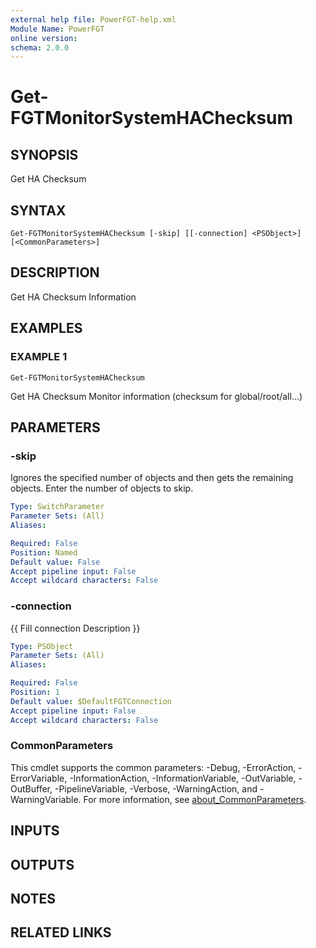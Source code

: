 ```yaml
---
external help file: PowerFGT-help.xml
Module Name: PowerFGT
online version:
schema: 2.0.0
---
```


# Get-FGTMonitorSystemHAChecksum

## SYNOPSIS
Get HA Checksum

## SYNTAX

```
Get-FGTMonitorSystemHAChecksum [-skip] [[-connection] <PSObject>] [<CommonParameters>]
```

## DESCRIPTION
Get HA Checksum Information

## EXAMPLES

### EXAMPLE 1
```
Get-FGTMonitorSystemHAChecksum
```

Get HA Checksum Monitor information (checksum for global/root/all...)

## PARAMETERS

### -skip
Ignores the specified number of objects and then gets the remaining objects.
Enter the number of objects to skip.

```yaml
Type: SwitchParameter
Parameter Sets: (All)
Aliases:

Required: False
Position: Named
Default value: False
Accept pipeline input: False
Accept wildcard characters: False
```

### -connection
{{ Fill connection Description }}

```yaml
Type: PSObject
Parameter Sets: (All)
Aliases:

Required: False
Position: 1
Default value: $DefaultFGTConnection
Accept pipeline input: False
Accept wildcard characters: False
```

### CommonParameters
This cmdlet supports the common parameters: -Debug, -ErrorAction, -ErrorVariable, -InformationAction, -InformationVariable, -OutVariable, -OutBuffer, -PipelineVariable, -Verbose, -WarningAction, and -WarningVariable. For more information, see [about_CommonParameters](http://go.microsoft.com/fwlink/?LinkID=113216).

## INPUTS

## OUTPUTS

## NOTES

## RELATED LINKS
